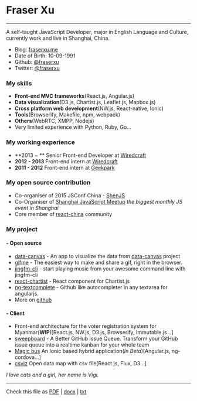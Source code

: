 Fraser Xu
=========

---

A self-taught JavaScript Developer, major in English Language and Culture, currently work and live in Shanghai, China.

* Blog: [fraserxu.me](https://fraserxu.me)
* Date of Birth: 10-09-1991
* Github: [\@fraserxu](https://github.com/fraserxu)
* Twitter: [\@fraserxu](https://twitter.com/fraserxu)

### My skills
* **Front-end MVC frameworks**(React.js, Angular.js)
* **Data visualization**(D3.js, Chartist.js, Leaflet.js, Mapbox.js)
* **Cross platform web development**(NW.js, React-native, Ionic)
* **Tools**(Browserify, Makefile, npm, webpack)
* **Others**(WebRTC, XMPP, Nodejs)
* Very limited experience with Python, Ruby, Go...

### My working experience

* **2013 ~ ** Senior Front-end Developer at [Wiredcraft](http://wiredcraft.com/)
* **2012 - 2013** Front-end intern at [Wiredcraft](http://wiredcraft.com/)
* **2011 - 2012** Front-end intern at [Geekpark](http://geekpark.net/)

### My open source contribution

* Co-organiser of 2015 JSConf China - [ShenJS](http://2015.jsconf.cn/)
* Co-Organiser of [Shanghai JavaScript Meetup](http://www.meetup.com/Shanghai-JavaScript-Meetup/) *the biggest monthly JS event in Shanghai*
* Core member of [react-china](http://react-china.org/) community

### My project

#### - Open source
* [data-canvas](http://fraserxu.me/data-canvas/) - An app to visualize the data from [data-canvas](http://datacanvas.org/sense-your-city/) project
* [gifme](https://github.com/fraserxu/gifme) - The easiest way to make and share a gif, right in the browser.
* [jingfm-cli](https://github.com/fraserxu/jingfm-cli) - start playing music from your awesome command line with jingfm-cli
* [react-chartist](https://github.com/fraserxu/react-chartist) - React component for Chartist.js
* [ng-textcomplete](https://github.com/fraserxu/ng-textcomplete) - Github like autocompleter in any textarea for angularjs.
* More on [github](https://github.com/fraserxu)

#### - Client
* Front-end architecture for the voter registration system for Myanmar(**WIP**)[React.js, NW.js, D3.js, Browserify, Immutable.js...]
* [sweepboard](http://sweepboard.com/) - A Better GitHub Issue Queue. Transform your GitHub issue queue into a realtime kanban for your whole team
* [Magic bus](https://www.magicbus.io/) An Ionic based hybrid application(*In Beta*)[Angular.js, ng-cordova...]
* [csviz](http://csviz.github.io/csviz) Open data map with csv file[React.js, Flux, D3...]

*I love cats and a girl, her name is Vigi.*

---

Check this file as [PDF](https://github.com/fraserxu/resume/raw/master/index.pdf) | [docx](https://github.com/fraserxu/resume/raw/master/index.docx) | [txt](https://github.com/fraserxu/resume/raw/master/index.txt)
